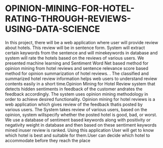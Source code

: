 # OPINION-MINING-FOR-HOTEL-RATING-THROUGH-REVIEWS-USING-DATA-SCIENCE
 In this project, there will be a web application where user will provide review about hotels. This review will be in sentence form. System will extract certain keywords from the sentence and will minekeywords in database and system will rate the hotels based on the reviews of various users. We presented machine learning and Sentiment Word Net based method for opinion mining from hotel reviews and sentence relevance score based method for opinion summarization of hotel reviews. . The classified and summarized hotel review information helps web users to understand review contents easily in a short time.Opinion Mining for Hotel Review system that detects hidden sentiments in feedback of the customer andrates the feedback accordingly. The system uses opinion mining methodology in order to achieve desired functionality. Opinion mining for hotel reviews is a web application which gives review of the feedback thatis posted by various users. The System takes review of various users, based on the opinion, system willspecify whether the posted hotel is good, bad, or worst. We use a database of sentiment based keywords along with positivity or negativity weight in database and then based on these sentiment keywords mined inuser review is ranked. Using this application User will get to know which hotel is best and suitable for them.User can decide which hotel to accommodate before they reach the place
